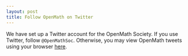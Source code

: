 ```yaml
---
layout: post
title: Follow OpenMath on Twitter 
---
```

We have set up a Twitter account for the OpenMath Society. If you use Twitter, 
follow `@OpenMathSoc`. Otherwise, you may view OpenMath tweets using your browser
[here](https://twitter.com/openmathsoc).
